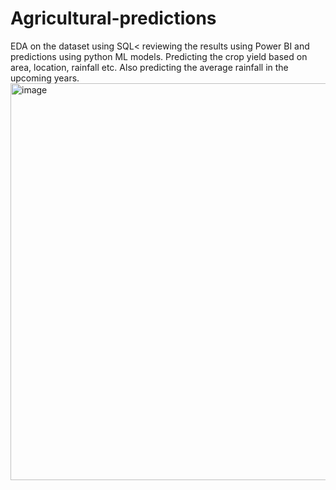 # Agricultural-predictions
EDA on the dataset using SQL< reviewing the results using Power BI and predictions using python ML models.
Predicting the crop yield based on area, location, rainfall etc. 
Also predicting the average rainfall in the upcoming years.
<img width="1161" height="635" alt="image" src="https://github.com/user-attachments/assets/1d753aa6-86d7-4861-bd89-28bb8712d4fd" />
